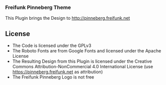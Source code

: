 ### Freifunk Pinneberg Theme ###
This Plugin brings the Design to http://pinneberg.freifunk.net

## License ##
* The Code is licensed under the GPLv3
* The Roboto Fonts are from Google Fonts and licensed under the Apache License
* The Resulting Design from this Plugin is licensed under the Creative Commons Attribution-NonCommercial 4.0 International License (use https://pinneberg.freifunk.net as attribution)
* The Freifunk Pinneberg Logo is not free